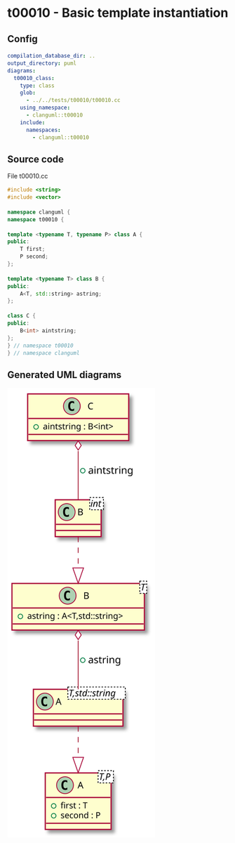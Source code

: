 # t00010 - Basic template instantiation
## Config
```yaml
compilation_database_dir: ..
output_directory: puml
diagrams:
  t00010_class:
    type: class
    glob:
      - ../../tests/t00010/t00010.cc
    using_namespace:
      - clanguml::t00010
    include:
      namespaces:
        - clanguml::t00010

```
## Source code
File t00010.cc
```cpp
#include <string>
#include <vector>

namespace clanguml {
namespace t00010 {

template <typename T, typename P> class A {
public:
    T first;
    P second;
};

template <typename T> class B {
public:
    A<T, std::string> astring;
};

class C {
public:
    B<int> aintstring;
};
} // namespace t00010
} // namespace clanguml

```
## Generated UML diagrams
![t00010_class](./t00010_class.svg "Basic template instantiation")
